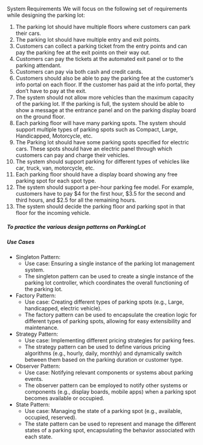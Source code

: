System Requirements
We will focus on the following set of requirements while designing the parking
lot:
1. The parking lot should have multiple floors where customers can park
   their cars.
2. The parking lot should have multiple entry and exit points.
3. Customers can collect a parking ticket from the entry points and can pay
   the parking fee at the exit points on their way out.
4. Customers can pay the tickets at the automated exit panel or to the
   parking attendant.
5. Customers can pay via both cash and credit cards.
6. Customers should also be able to pay the parking fee at the customer’s
   info portal on each floor. If the customer has paid at the info portal, they
   don’t have to pay at the exit.
7. The system should not allow more vehicles than the maximum capacity
   of the parking lot. If the parking is full, the system should be able to show
   a message at the entrance panel and on the parking display board on the
   ground floor.
8. Each parking floor will have many parking spots. The system should
   support multiple types of parking spots such as Compact, Large,
   Handicapped, Motorcycle, etc.
9. The Parking lot should have some parking spots specified for electric
   cars. These spots should have an electric panel through which customers
   can pay and charge their vehicles.
10. The system should support parking for different types of vehicles like car,
    truck, van, motorcycle, etc.
11. Each parking floor should have a display board showing any free parking
    spot for each spot type.
12. The system should support a per-hour parking fee model. For example,
    customers have to pay $4 for the first hour, $3.5 for the second and third
    hours, and $2.5 for all the remaining hours.
13. The system should decide the parking floor and parking spot in that floor for the incoming vehicle.

##### To practice the various design patterns on ParkingLot
##### Use Cases

- Singleton Pattern: 
  - Use case: Ensuring a single instance of the parking lot management system.
  - The singleton pattern can be used to create a single instance of the parking lot controller, which coordinates the overall functioning of the parking lot.
- Factory Pattern:
  - Use case: Creating different types of parking spots (e.g., Large, handicapped, electric vehicle).
  - The factory pattern can be used to encapsulate the creation logic for different types of parking spots, allowing for easy extensibility and maintenance.
- Strategy Pattern:
  - Use case: Implementing different pricing strategies for parking fees.
  - The strategy pattern can be used to define various pricing algorithms (e.g., hourly, daily, monthly) and dynamically switch between them based on the parking duration or customer type.
- Observer Pattern:
  - Use case: Notifying relevant components or systems about parking events.
  - The observer pattern can be employed to notify other systems or components (e.g., display boards, mobile apps) when a parking spot becomes available or occupied.
- State Pattern:
  - Use case: Managing the state of a parking spot (e.g., available, occupied, reserved).
  - The state pattern can be used to represent and manage the different states of a parking spot, encapsulating the behavior associated with each state.